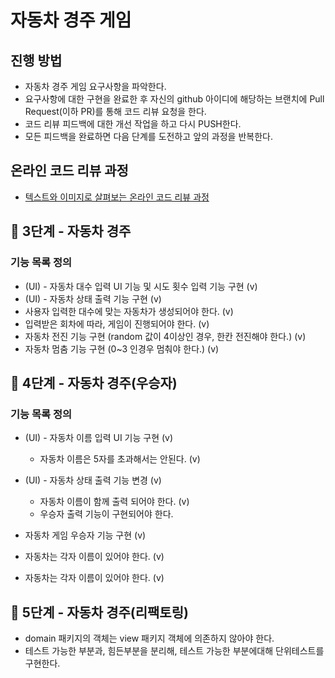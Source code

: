 # 자동차 경주 게임

## 진행 방법

* 자동차 경주 게임 요구사항을 파악한다.
* 요구사항에 대한 구현을 완료한 후 자신의 github 아이디에 해당하는 브랜치에 Pull Request(이하 PR)를 통해 코드 리뷰 요청을 한다.
* 코드 리뷰 피드백에 대한 개선 작업을 하고 다시 PUSH한다.
* 모든 피드백을 완료하면 다음 단계를 도전하고 앞의 과정을 반복한다.

## 온라인 코드 리뷰 과정

* [텍스트와 이미지로 살펴보는 온라인 코드 리뷰 과정](https://github.com/next-step/nextstep-docs/tree/master/codereview)

## 🚀 3단계 - 자동차 경주

### 기능 목록 정의

- (UI) - 자동차 대수 입력 UI 기능 및 시도 횟수 입력 기능 구현 (v)
- (UI) - 자동차 상태 출력 기능 구현 (v)
- 사용자 입력한 대수에 맞는 자동차가 생성되어야 한다. (v)
- 입력받은 회차에 따라, 게임이 진행되어야 한다. (v)
- 자동차 전진 기능 구현 (random 값이 4이상인 경우, 한칸 전진해야 한다.) (v)
- 자동차 멈춤 기능 구현 (0~3 인경우 멈춰야 한다.) (v)

## 🚀 4단계 - 자동차 경주(우승자)

### 기능 목록 정의

- (UI) - 자동차 이름 입력 UI 기능 구현 (v)
  - 자동차 이름은 5자를 초과해서는 안된다. (v)

- (UI) - 자동차 상태 출력 기능 변경 (v)
  - 자동차 이름이 함께 출력 되어야 한다. (v)
  - 우승자 출력 기능이 구현되어야 한다.

- 자동차 게임 우승자 기능 구현 (v)
- 자동차는 각자 이름이 있어야 한다. (v)
- 자동차는 각자 이름이 있어야 한다. (v)

## 🚀 5단계 - 자동차 경주(리팩토링)

- domain 패키지의 객체는 view 패키지 객체에 의존하지 않아야 한다.
- 테스트 가능한 부분과, 힘든부분을 분리해, 테스트 가능한 부분에대해 단위테스트를 구현한다.